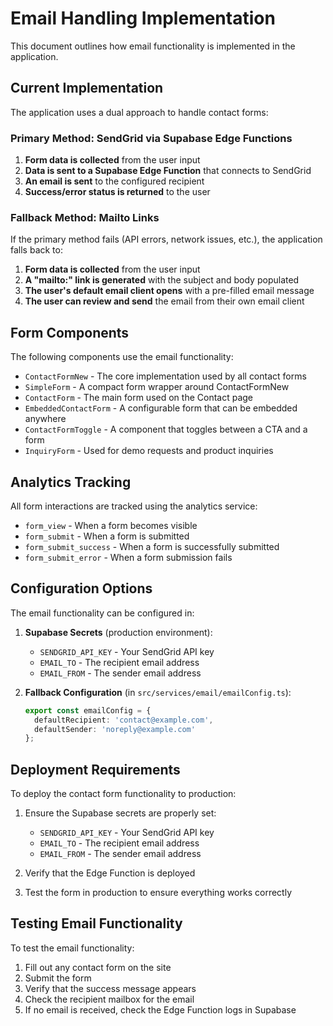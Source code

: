 
# Email Handling Implementation

This document outlines how email functionality is implemented in the application.

## Current Implementation

The application uses a dual approach to handle contact forms:

### Primary Method: SendGrid via Supabase Edge Functions

1. **Form data is collected** from the user input
2. **Data is sent to a Supabase Edge Function** that connects to SendGrid
3. **An email is sent** to the configured recipient
4. **Success/error status is returned** to the user

### Fallback Method: Mailto Links

If the primary method fails (API errors, network issues, etc.), the application falls back to:

1. **Form data is collected** from the user input
2. **A "mailto:" link is generated** with the subject and body populated
3. **The user's default email client opens** with a pre-filled email message
4. **The user can review and send** the email from their own email client

## Form Components

The following components use the email functionality:

- `ContactFormNew` - The core implementation used by all contact forms
- `SimpleForm` - A compact form wrapper around ContactFormNew
- `ContactForm` - The main form used on the Contact page
- `EmbeddedContactForm` - A configurable form that can be embedded anywhere
- `ContactFormToggle` - A component that toggles between a CTA and a form
- `InquiryForm` - Used for demo requests and product inquiries

## Analytics Tracking

All form interactions are tracked using the analytics service:

- `form_view` - When a form becomes visible
- `form_submit` - When a form is submitted
- `form_submit_success` - When a form is successfully submitted
- `form_submit_error` - When a form submission fails

## Configuration Options

The email functionality can be configured in:

1. **Supabase Secrets** (production environment):
   - `SENDGRID_API_KEY` - Your SendGrid API key
   - `EMAIL_TO` - The recipient email address
   - `EMAIL_FROM` - The sender email address

2. **Fallback Configuration** (in `src/services/email/emailConfig.ts`):
   ```typescript
   export const emailConfig = {
     defaultRecipient: 'contact@example.com',
     defaultSender: 'noreply@example.com'
   };
   ```

## Deployment Requirements

To deploy the contact form functionality to production:

1. Ensure the Supabase secrets are properly set:
   - `SENDGRID_API_KEY` - Your SendGrid API key
   - `EMAIL_TO` - The recipient email address
   - `EMAIL_FROM` - The sender email address
   
2. Verify that the Edge Function is deployed
   
3. Test the form in production to ensure everything works correctly

## Testing Email Functionality

To test the email functionality:

1. Fill out any contact form on the site
2. Submit the form
3. Verify that the success message appears
4. Check the recipient mailbox for the email
5. If no email is received, check the Edge Function logs in Supabase
